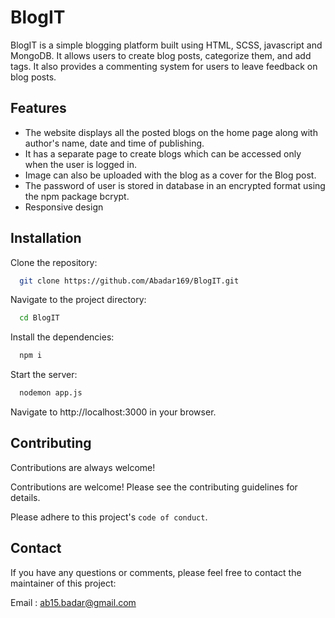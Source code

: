
# BlogIT

BlogIT is a simple blogging platform built using HTML, SCSS, javascript and MongoDB. It allows users to create blog posts, categorize them, and add tags. It also provides a commenting system for users to leave feedback on blog posts.



## Features

- The website displays all the posted blogs on the home page along with author's name, date and time of publishing. 
- It has a separate page to create blogs which can be accessed only when the user is logged in. 
- Image can also be uploaded with the blog as a cover for the Blog post. 
- The password of user is stored in database in an encrypted format using the npm package bcrypt. 
- Responsive design



## Installation

Clone the repository:

```bash
  git clone https://github.com/Abadar169/BlogIT.git
```
Navigate to the project directory:
```bash
  cd BlogIT
```
Install the dependencies:
```bash
  npm i

```
Start the server:
```bash
  nodemon app.js
```
Navigate to http://localhost:3000 in your browser.
    
## Contributing

Contributions are always welcome!

Contributions are welcome! Please see the contributing guidelines for details.

Please adhere to this project's `code of conduct`.


## Contact

If you have any questions or comments, please feel free to contact the maintainer of this project:

Email : ab15.badar@gmail.com
